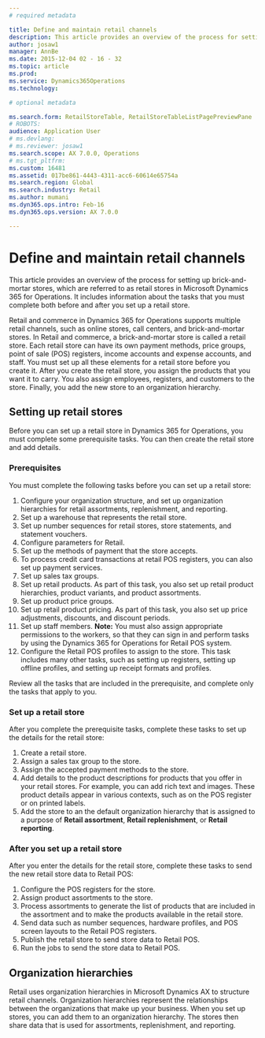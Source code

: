```yaml
---
# required metadata

title: Define and maintain retail channels
description: This article provides an overview of the process for setting up brick-and-mortar stores, which are referred to as retail stores in Microsoft Dynamics 365 for Operations. It includes information about the tasks that you must complete both before and after you set up a retail store.
author: josaw1
manager: AnnBe
ms.date: 2015-12-04 02 - 16 - 32
ms.topic: article
ms.prod: 
ms.service: Dynamics365Operations
ms.technology: 

# optional metadata

ms.search.form: RetailStoreTable, RetailStoreTableListPagePreviewPane
# ROBOTS: 
audience: Application User
# ms.devlang: 
# ms.reviewer: josaw1
ms.search.scope: AX 7.0.0, Operations
# ms.tgt_pltfrm: 
ms.custom: 16481
ms.assetid: 017be861-4443-4311-acc6-60614e65754a
ms.search.region: Global
ms.search.industry: Retail
ms.author: mumani
ms.dyn365.ops.intro: Feb-16
ms.dyn365.ops.version: AX 7.0.0

---
```


# Define and maintain retail channels

This article provides an overview of the process for setting up brick-and-mortar stores, which are referred to as retail stores in Microsoft Dynamics 365 for Operations. It includes information about the tasks that you must complete both before and after you set up a retail store.

Retail and commerce in Dynamics 365 for Operations supports multiple retail channels, such as online stores, call centers, and brick-and-mortar stores. In Retail and commerce, a brick-and-mortar store is called a retail store. Each retail store can have its own payment methods, price groups, point of sale (POS) registers, income accounts and expense accounts, and staff. You must set up all these elements for a retail store before you create it. After you create the retail store, you assign the products that you want it to carry. You also assign employees, registers, and customers to the store. Finally, you add the new store to an organization hierarchy.

## Setting up retail stores
Before you can set up a retail store in Dynamics 365 for Operations, you must complete some prerequisite tasks. You can then create the retail store and add details.

### Prerequisites

You must complete the following tasks before you can set up a retail store:

1.  Configure your organization structure, and set up organization hierarchies for retail assortments, replenishment, and reporting.
2.  Set up a warehouse that represents the retail store.
3.  Set up number sequences for retail stores, store statements, and statement vouchers.
4.  Configure parameters for Retail.
5.  Set up the methods of payment that the store accepts.
6.  To process credit card transactions at retail POS registers, you can also set up payment services.
7.  Set up sales tax groups.
8.  Set up retail products. As part of this task, you also set up retail product hierarchies, product variants, and product assortments.
9.  Set up product price groups.
10. Set up retail product pricing. As part of this task, you also set up price adjustments, discounts, and discount periods.
11. Set up staff members. **Note:** You must also assign appropriate permissions to the workers, so that they can sign in and perform tasks by using the Dynamics 365 for Operations for Retail POS system.
12. Configure the Retail POS profiles to assign to the store. This task includes many other tasks, such as setting up registers, setting up offline profiles, and setting up receipt formats and profiles.

Review all the tasks that are included in the prerequisite, and complete only the tasks that apply to you.

### Set up a retail store

After you complete the prerequisite tasks, complete these tasks to set up the details for the retail store:

1.  Create a retail store.
2.  Assign a sales tax group to the store.
3.  Assign the accepted payment methods to the store.
4.  Add details to the product descriptions for products that you offer in your retail stores. For example, you can add rich text and images. These product details appear in various contexts, such as on the POS register or on printed labels.
5.  Add the store to an the default organization hierarchy that is assigned to a purpose of **Retail assortment**, **Retail replenishment**, or **Retail reporting**.

### After you set up a retail store

After you enter the details for the retail store, complete these tasks to send the new retail store data to Retail POS:

1.  Configure the POS registers for the store.
2.  Assign product assortments to the store.
3.  Process assortments to generate the list of products that are included in the assortment and to make the products available in the retail store.
4.  Send data such as number sequences, hardware profiles, and POS screen layouts to the Retail POS registers.
5.  Publish the retail store to send store data to Retail POS.
6.  Run the jobs to send the store data to Retail POS.

## Organization hierarchies
Retail uses organization hierarchies in Microsoft Dynamics AX to structure retail channels. Organization hierarchies represent the relationships between the organizations that make up your business. When you set up stores, you can add them to an organization hierarchy. The stores then share data that is used for assortments, replenishment, and reporting.

